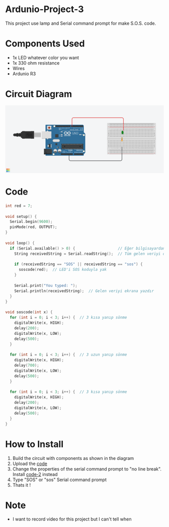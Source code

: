 # Ardunio-Project-3
This project use lamp and Serial command prompt for make S.O.S. code.

# Components Used
- 1x LED whatever color you want
- 1x 330 ohm resistance
- Wires
- Ardunio R3

# Circuit Diagram
![Circuit Diagram](circuit.png)

# Code
```cpp
int red = 7;

void setup() {
  Serial.begin(9600);
  pinMode(red, OUTPUT);
}

void loop() {
  if (Serial.available() > 0) {                   // Eğer bilgisayardan veri geldiyse
    String receivedString = Serial.readString();  // Tüm gelen veriyi oku

    if (receivedString == "SOS" || receivedString == "sos") {                // "SOS" komutu geldiyse
      soscode(red);  // LED'i SOS koduyla yak
    }

    Serial.print("You typed: ");
    Serial.println(receivedString);  // Gelen veriyi ekrana yazdır
  }
}

void soscode(int x) {
  for (int i = 0; i < 3; i++) {  // 3 kısa yanıp sönme
    digitalWrite(x, HIGH);
    delay(200);
    digitalWrite(x, LOW);
    delay(500);
  }

  for (int i = 0; i < 3; i++) {  // 3 uzun yanıp sönme
    digitalWrite(x, HIGH);
    delay(700);
    digitalWrite(x, LOW);
    delay(500);
  }

  for (int i = 0; i < 3; i++) {  // 3 kısa yanıp sönme
    digitalWrite(x, HIGH);
    delay(200);
    digitalWrite(x, LOW);
    delay(500);
  }
}
```
# How to Install
1. Build the circuit with components as shown in the diagram
2. Upload the [code](Code.ino)
3. Change the properties of the serial command prompt to "no line break". Install [code-2](Code-2.ino) instead
4. Type "SOS" or "sos" Serial command prompt
5. Thats it !

# Note
- I want to record video for this project but I can't tell when
